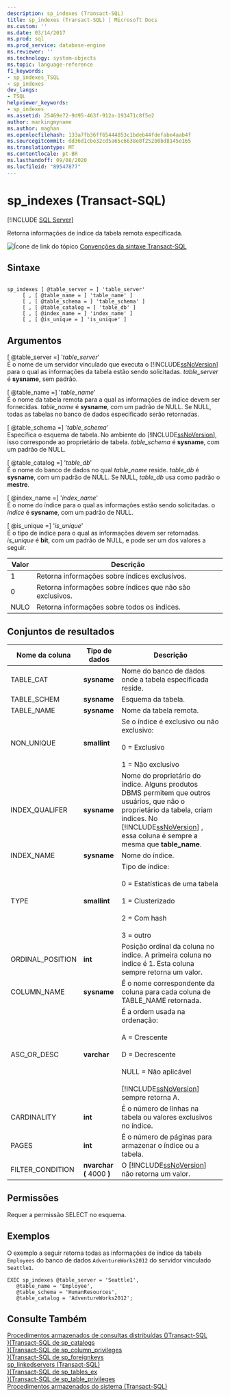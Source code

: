 ```yaml
---
description: sp_indexes (Transact-SQL)
title: sp_indexes (Transact-SQL) | Microsoft Docs
ms.custom: ''
ms.date: 03/14/2017
ms.prod: sql
ms.prod_service: database-engine
ms.reviewer: ''
ms.technology: system-objects
ms.topic: language-reference
f1_keywords:
- sp_indexes_TSQL
- sp_indexes
dev_langs:
- TSQL
helpviewer_keywords:
- sp_indexes
ms.assetid: 25469e72-9d95-463f-912a-193471c8f5e2
author: markingmyname
ms.author: maghan
ms.openlocfilehash: 133a7fb36ff65444853c1bdeb44fdefabe4aab4f
ms.sourcegitcommit: dd36d1cbe32cd5a65c6638e8f252b0bd8145e165
ms.translationtype: MT
ms.contentlocale: pt-BR
ms.lasthandoff: 09/08/2020
ms.locfileid: "89547877"
---
```

# <a name="sp_indexes-transact-sql"></a>sp_indexes (Transact-SQL)
[!INCLUDE [SQL Server](../../includes/applies-to-version/sqlserver.md)]

  Retorna informações de índice da tabela remota especificada.  
  
 ![Ícone de link do tópico](../../database-engine/configure-windows/media/topic-link.gif "Ícone de link do tópico") [Convenções da sintaxe Transact-SQL](../../t-sql/language-elements/transact-sql-syntax-conventions-transact-sql.md)  
  
## <a name="syntax"></a>Sintaxe  
  
```  
  
sp_indexes [ @table_server = ] 'table_server'   
     [ , [ @table_name = ] 'table_name' ]   
     [ , [ @table_schema = ] 'table_schema' ]   
     [ , [ @table_catalog = ] 'table_db' ]   
     [ , [ @index_name = ] 'index_name' ]   
     [ , [ @is_unique = ] 'is_unique' ]  
```  
  
## <a name="arguments"></a>Argumentos  
 [ @table_server =] '*table_server*'  
 É o nome de um servidor vinculado que executa o [!INCLUDE[ssNoVersion](../../includes/ssnoversion-md.md)] para o qual as informações da tabela estão sendo solicitadas. *table_server* é **sysname**, sem padrão.  
  
 [ @table_name =] '*table_name*'  
 É o nome da tabela remota para a qual as informações de índice devem ser fornecidas. *table_name* é **sysname**, com um padrão de NULL. Se NULL, todas as tabelas no banco de dados especificado serão retornadas.  
  
 [ @table_schema =] '*table_schema*'  
 Especifica o esquema de tabela. No ambiente do [!INCLUDE[ssNoVersion](../../includes/ssnoversion-md.md)], isso corresponde ao proprietário de tabela. *table_schema* é **sysname**, com um padrão de NULL.  
  
 [ @table_catalog =] '*table_db*'  
 É o nome do banco de dados no qual *table_name* reside. *table_db* é **sysname**, com um padrão de NULL. Se NULL, *table_db* usa como padrão o **mestre**.  
  
 [ @index_name =] '*index_name*'  
 É o nome do índice para o qual as informações estão sendo solicitadas. o *índice* é **sysname**, com um padrão de NULL.  
  
 [ @is_unique =] '*is_unique*'  
 É o tipo de índice para o qual as informações devem ser retornadas. *is_unique* é **bit**, com um padrão de NULL, e pode ser um dos valores a seguir.  
  
|Valor|Descrição|  
|-----------|-----------------|  
|1|Retorna informações sobre índices exclusivos.|  
|0|Retorna informações sobre índices que não são exclusivos.|  
|NULO|Retorna informações sobre todos os índices.|  
  
## <a name="result-sets"></a>Conjuntos de resultados  
  
|Nome da coluna|Tipo de dados|Descrição|  
|-----------------|---------------|-----------------|  
|TABLE_CAT|**sysname**|Nome do banco de dados onde a tabela especificada reside.|  
|TABLE_SCHEM|**sysname**|Esquema da tabela.|  
|TABLE_NAME|**sysname**|Nome da tabela remota.|  
|NON_UNIQUE|**smallint**|Se o índice é exclusivo ou não exclusivo:<br /><br /> 0 = Exclusivo<br /><br /> 1 = Não exclusivo|  
|INDEX_QUALIFER|**sysname**|Nome do proprietário do índice. Alguns produtos DBMS permitem que outros usuários, que não o proprietário da tabela, criam índices. No [!INCLUDE[ssNoVersion](../../includes/ssnoversion-md.md)] , essa coluna é sempre a mesma que **table_name**.|  
|INDEX_NAME|**sysname**|Nome do índice.|  
|TYPE|**smallint**|Tipo de índice:<br /><br /> 0 = Estatísticas de uma tabela<br /><br /> 1 = Clusterizado<br /><br /> 2 = Com hash<br /><br /> 3 = outro|  
|ORDINAL_POSITION|**int**|Posição ordinal da coluna no índice. A primeira coluna no índice é 1. Esta coluna sempre retorna um valor.|  
|COLUMN_NAME|**sysname**|É o nome correspondente da coluna para cada coluna de TABLE_NAME retornada.|  
|ASC_OR_DESC|**varchar**|É a ordem usada na ordenação:<br /><br /> A = Crescente<br /><br /> D = Decrescente<br /><br /> NULL = Não aplicável<br /><br /> [!INCLUDE[ssNoVersion](../../includes/ssnoversion-md.md)] sempre retorna A.|  
|CARDINALITY|**int**|É o número de linhas na tabela ou valores exclusivos no índice.|  
|PAGES|**int**|É o número de páginas para armazenar o índice ou a tabela.|  
|FILTER_CONDITION|**nvarchar (** 4000 **)**|O [!INCLUDE[ssNoVersion](../../includes/ssnoversion-md.md)] não retorna um valor.|  
  
## <a name="permissions"></a>Permissões  
 Requer a permissão SELECT no esquema.  
  
## <a name="examples"></a>Exemplos  
 O exemplo a seguir retorna todas as informações de índice da tabela `Employees` do banco de dados `AdventureWorks2012` do servidor vinculado `Seattle1`.  
  
```  
EXEC sp_indexes @table_server = 'Seattle1',   
   @table_name = 'Employee',   
   @table_schema = 'HumanResources',  
   @table_catalog = 'AdventureWorks2012';  
```  
  
## <a name="see-also"></a>Consulte Também  
 [Procedimentos armazenados de consultas distribuídas &#40;&#41;Transact-SQL ](../../relational-databases/system-stored-procedures/distributed-queries-stored-procedures-transact-sql.md)   
 [&#41;&#40;Transact-SQL de sp_catalogs ](../../relational-databases/system-stored-procedures/sp-catalogs-transact-sql.md)   
 [&#41;&#40;Transact-SQL de sp_column_privileges ](../../relational-databases/system-stored-procedures/sp-column-privileges-transact-sql.md)   
 [&#41;&#40;Transact-SQL de sp_foreignkeys ](../../relational-databases/system-stored-procedures/sp-foreignkeys-transact-sql.md)   
 [sp_linkedservers &#40;Transact-SQL&#41;](../../relational-databases/system-stored-procedures/sp-linkedservers-transact-sql.md)   
 [&#41;&#40;Transact-SQL de sp_tables_ex ](../../relational-databases/system-stored-procedures/sp-tables-ex-transact-sql.md)   
 [&#41;&#40;Transact-SQL de sp_table_privileges ](../../relational-databases/system-stored-procedures/sp-table-privileges-transact-sql.md)   
 [Procedimentos armazenados do sistema &#40;Transact-SQL&#41;](../../relational-databases/system-stored-procedures/system-stored-procedures-transact-sql.md)  
  
  
